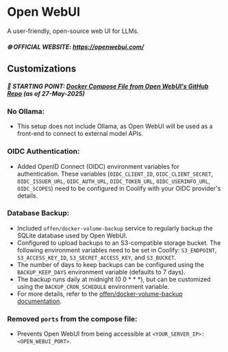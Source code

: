 # Open WebUI

A user-friendly, open-source web UI for LLMs.

##### 🌐 OFFICIAL WEBSITE: https://openwebui.com/

## Customizations

##### 📍 STARTING POINT: [Docker Compose File from Open WebUI's GitHub Repo](https://github.com/open-webui/open-webui/blob/main/docker-compose.yaml) (_as of 27-May-2025_)

### No Ollama:

- This setup does not include Ollama, as Open WebUI will be used as a front-end to connect to external model APIs.

### OIDC Authentication:

- Added OpenID Connect (OIDC) environment variables for authentication. These variables (`OIDC_CLIENT_ID`, `OIDC_CLIENT_SECRET`, `OIDC_ISSUER_URL`, `OIDC_AUTH_URL`, `OIDC_TOKEN_URL`, `OIDC_USERINFO_URL`, `OIDC_SCOPES`) need to be configured in Coolify with your OIDC provider's details.

### Database Backup:

- Included `offen/docker-volume-backup` service to regularly backup the SQLite database used by Open WebUI.
- Configured to upload backups to an S3-compatible storage bucket. The following environment variables need to be set in Coolify: `S3_ENDPOINT`, `S3_ACCESS_KEY_ID`, `S3_SECRET_ACCESS_KEY`, and `S3_BUCKET`.
- The number of days to keep backups can be configured using the `BACKUP_KEEP_DAYS` environment variable (defaults to 7 days).
- The backup runs daily at midnight (0 0 \* \* \*), but can be customized using the `BACKUP_CRON_SCHEDULE` environment variable.
- For more details, refer to the [offen/docker-volume-backup documentation](https://offen.github.io/docker-volume-backup/).

### Removed `ports` from the compose file:

- Prevents Open WebUI from being accessible at `<YOUR_SERVER_IP>:<OPEN_WEBUI_PORT>`.
